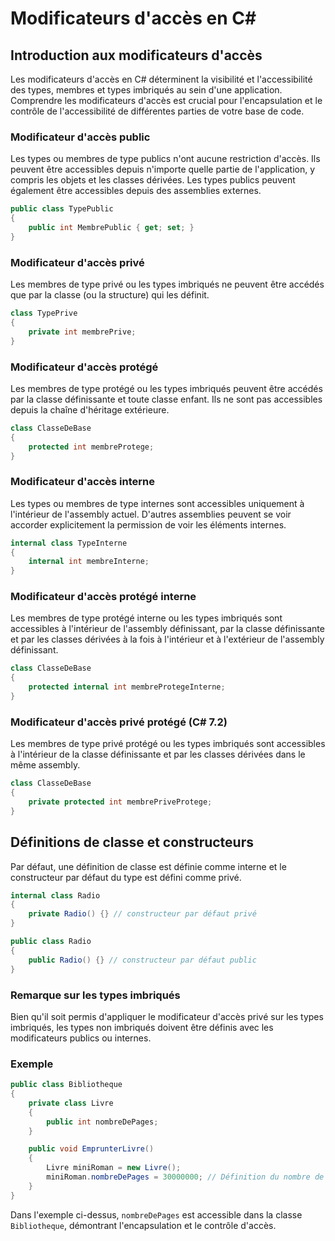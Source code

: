 # Modificateurs d'accès en C#

## Introduction aux modificateurs d'accès

Les modificateurs d'accès en C# déterminent la visibilité et l'accessibilité des types, membres et types imbriqués au sein d'une application. Comprendre les modificateurs d'accès est crucial pour l'encapsulation et le contrôle de l'accessibilité de différentes parties de votre base de code.

### Modificateur d'accès public

Les types ou membres de type publics n'ont aucune restriction d'accès. Ils peuvent être accessibles depuis n'importe quelle partie de l'application, y compris les objets et les classes dérivées. Les types publics peuvent également être accessibles depuis des assemblies externes.

```csharp
public class TypePublic
{
    public int MembrePublic { get; set; }
}
```

### Modificateur d'accès privé

Les membres de type privé ou les types imbriqués ne peuvent être accédés que par la classe (ou la structure) qui les définit.

```csharp
class TypePrive
{
    private int membrePrive;
}
```

### Modificateur d'accès protégé

Les membres de type protégé ou les types imbriqués peuvent être accédés par la classe définissante et toute classe enfant. Ils ne sont pas accessibles depuis la chaîne d'héritage extérieure.

```csharp
class ClasseDeBase
{
    protected int membreProtege;
}
```

### Modificateur d'accès interne

Les types ou membres de type internes sont accessibles uniquement à l'intérieur de l'assembly actuel. D'autres assemblies peuvent se voir accorder explicitement la permission de voir les éléments internes.

```csharp
internal class TypeInterne
{
    internal int membreInterne;
}
```

### Modificateur d'accès protégé interne

Les membres de type protégé interne ou les types imbriqués sont accessibles à l'intérieur de l'assembly définissant, par la classe définissante et par les classes dérivées à la fois à l'intérieur et à l'extérieur de l'assembly définissant.

```csharp
class ClasseDeBase
{
    protected internal int membreProtegeInterne;
}
```

### Modificateur d'accès privé protégé (C# 7.2)

Les membres de type privé protégé ou les types imbriqués sont accessibles à l'intérieur de la classe définissante et par les classes dérivées dans le même assembly.

```csharp
class ClasseDeBase
{
    private protected int membrePriveProtege;
}
```

## Définitions de classe et constructeurs

Par défaut, une définition de classe est définie comme interne et le constructeur par défaut du type est défini comme privé.

```csharp
internal class Radio
{
    private Radio() {} // constructeur par défaut privé
}
```

```csharp
public class Radio
{
    public Radio() {} // constructeur par défaut public
}
```

### Remarque sur les types imbriqués

Bien qu'il soit permis d'appliquer le modificateur d'accès privé sur les types imbriqués, les types non imbriqués doivent être définis avec les modificateurs publics ou internes.

### Exemple

```csharp
public class Bibliotheque
{
    private class Livre
    {
        public int nombreDePages;
    }

    public void EmprunterLivre()
    {
        Livre miniRoman = new Livre();
        miniRoman.nombreDePages = 30000000; // Définition du nombre de pages pour un livre
    }
}
```

Dans l'exemple ci-dessus, `nombreDePages` est accessible dans la classe `Bibliotheque`, démontrant l'encapsulation et le contrôle d'accès.